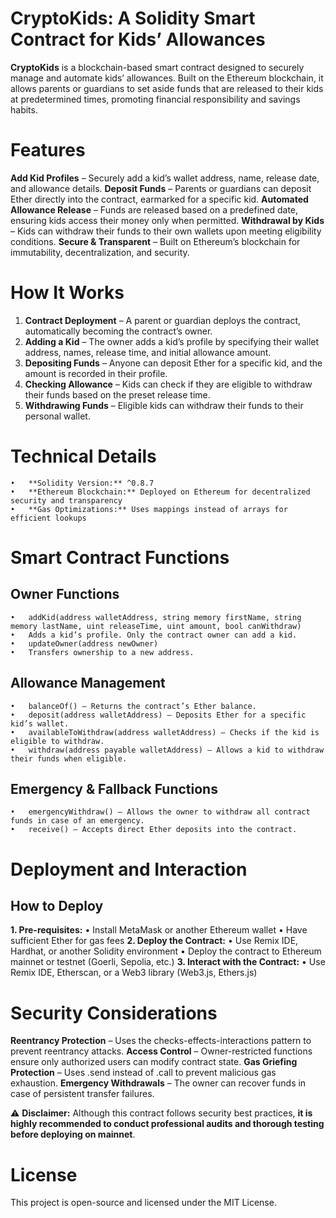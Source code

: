 # CryptoKids: A Solidity Smart Contract for Kids’ Allowances

**CryptoKids** is a blockchain-based smart contract designed to securely manage and automate kids’ allowances. Built on the Ethereum blockchain, it allows parents or guardians to set aside funds that are released to their kids at predetermined times, promoting financial responsibility and savings habits.

# Features

**Add Kid Profiles** – Securely add a kid’s wallet address, name, release date, and allowance details.
**Deposit Funds** – Parents or guardians can deposit Ether directly into the contract, earmarked for a specific kid.
**Automated Allowance Release** – Funds are released based on a predefined date, ensuring kids access their money only when permitted.
**Withdrawal by Kids** – Kids can withdraw their funds to their own wallets upon meeting eligibility conditions.
**Secure & Transparent** – Built on Ethereum’s blockchain for immutability, decentralization, and security.

# How It Works

1. **Contract Deployment** – A parent or guardian deploys the contract, automatically becoming the contract’s owner.
2. **Adding a Kid** – The owner adds a kid’s profile by specifying their wallet address, names, release time, and initial allowance amount.
3. **Depositing Funds** – Anyone can deposit Ether for a specific kid, and the amount is recorded in their profile.
4. **Checking Allowance** – Kids can check if they are eligible to withdraw their funds based on the preset release time.
5. **Withdrawing Funds** – Eligible kids can withdraw their funds to their personal wallet.

# Technical Details
	•	**Solidity Version:** ^0.8.7
	•	**Ethereum Blockchain:** Deployed on Ethereum for decentralized security and transparency
	•	**Gas Optimizations:** Uses mappings instead of arrays for efficient lookups

# Smart Contract Functions

## Owner Functions
	•	addKid(address walletAddress, string memory firstName, string memory lastName, uint releaseTime, uint amount, bool canWithdraw)
	•	Adds a kid’s profile. Only the contract owner can add a kid.
	•	updateOwner(address newOwner)
	•	Transfers ownership to a new address.

## Allowance Management
	•	balanceOf() – Returns the contract’s Ether balance.
	•	deposit(address walletAddress) – Deposits Ether for a specific kid’s wallet.
	•	availableToWithdraw(address walletAddress) – Checks if the kid is eligible to withdraw.
	•	withdraw(address payable walletAddress) – Allows a kid to withdraw their funds when eligible.

## Emergency & Fallback Functions
	•	emergencyWithdraw() – Allows the owner to withdraw all contract funds in case of an emergency.
	•	receive() – Accepts direct Ether deposits into the contract.

# Deployment and Interaction

## How to Deploy

**1. Pre-requisites:**
	•	Install MetaMask or another Ethereum wallet
	•	Have sufficient Ether for gas fees
**2. Deploy the Contract:**
	•	Use Remix IDE, Hardhat, or another Solidity environment
	•	Deploy the contract to Ethereum mainnet or testnet (Goerli, Sepolia, etc.)
**3. Interact with the Contract:**
	•	Use Remix IDE, Etherscan, or a Web3 library (Web3.js, Ethers.js)

# Security Considerations

**Reentrancy Protection** – Uses the checks-effects-interactions pattern to prevent reentrancy attacks.
**Access Control** – Owner-restricted functions ensure only authorized users can modify contract state.
**Gas Griefing Protection** – Uses .send instead of .call to prevent malicious gas exhaustion.
**Emergency Withdrawals** – The owner can recover funds in case of persistent transfer failures.

⚠ **Disclaimer:** Although this contract follows security best practices, **it is highly recommended to conduct professional audits and thorough testing before deploying on mainnet**.

# License

This project is open-source and licensed under the MIT License.